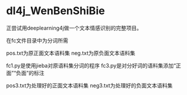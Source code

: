 # dl4j_WenBenShiBie
正尝试用deeplearning4j做一个文本情感识别的完整项目。

在fc文件目录中为分词所需

pos.txt为原正面文本语料集
neg.txt为原负面文本语料集

fc1.py是使用jieba对原语料集分词的程序
fc3.py是对分好词的语料集添加“正面”“负面”的标注

pos3.txt为处理好的正面文本语料集
neg3.txt为处理好的负面文本语料集
